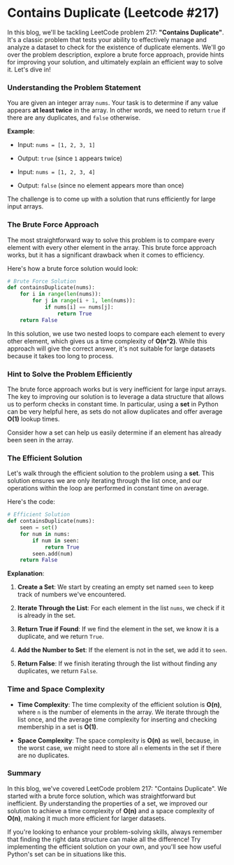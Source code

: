 # Contains Duplicate (Leetcode #217)

In this blog, we'll be tackling LeetCode problem 217: **"Contains Duplicate"**. It's a classic problem that tests your ability to effectively manage and analyze a dataset to check for the existence of duplicate elements. We'll go over the problem description, explore a brute force approach, provide hints for improving your solution, and ultimately explain an efficient way to solve it. Let's dive in!

### Understanding the Problem Statement

You are given an integer array `nums`. Your task is to determine if any value appears **at least twice** in the array. In other words, we need to return `true` if there are any duplicates, and `false` otherwise.

**Example**:

* Input: `nums = [1, 2, 3, 1]`
    
* Output: `true` (since `1` appears twice)
    
* Input: `nums = [1, 2, 3, 4]`
    
* Output: `false` (since no element appears more than once)
    

The challenge is to come up with a solution that runs efficiently for large input arrays.

### The Brute Force Approach

The most straightforward way to solve this problem is to compare every element with every other element in the array. This brute force approach works, but it has a significant drawback when it comes to efficiency.

Here's how a brute force solution would look:

```python
# Brute Force Solution
def containsDuplicate(nums):
    for i in range(len(nums)):
        for j in range(i + 1, len(nums)):
            if nums[i] == nums[j]:
                return True
    return False
```

In this solution, we use two nested loops to compare each element to every other element, which gives us a time complexity of **O(n^2)**. While this approach will give the correct answer, it's not suitable for large datasets because it takes too long to process.

### Hint to Solve the Problem Efficiently

The brute force approach works but is very inefficient for large input arrays. The key to improving our solution is to leverage a data structure that allows us to perform checks in constant time. In particular, using a **set** in Python can be very helpful here, as sets do not allow duplicates and offer average **O(1)** lookup times.

Consider how a set can help us easily determine if an element has already been seen in the array.

### The Efficient Solution

Let's walk through the efficient solution to the problem using a **set**. This solution ensures we are only iterating through the list once, and our operations within the loop are performed in constant time on average.

Here's the code:

```python
# Efficient Solution
def containsDuplicate(nums):
    seen = set()
    for num in nums:
        if num in seen:
            return True
        seen.add(num)
    return False
```

**Explanation**:

1. **Create a Set**: We start by creating an empty set named `seen` to keep track of numbers we've encountered.
    
2. **Iterate Through the List**: For each element in the list `nums`, we check if it is already in the set.
    
3. **Return True if Found**: If we find the element in the set, we know it is a duplicate, and we return `True`.
    
4. **Add the Number to Set**: If the element is not in the set, we add it to `seen`.
    
5. **Return False**: If we finish iterating through the list without finding any duplicates, we return `False`.
    

### Time and Space Complexity

* **Time Complexity**: The time complexity of the efficient solution is **O(n)**, where `n` is the number of elements in the array. We iterate through the list once, and the average time complexity for inserting and checking membership in a set is **O(1)**.
    
* **Space Complexity**: The space complexity is **O(n)** as well, because, in the worst case, we might need to store all `n` elements in the set if there are no duplicates.
    

### Summary

In this blog, we've covered LeetCode problem 217: "Contains Duplicate". We started with a brute force solution, which was straightforward but inefficient. By understanding the properties of a set, we improved our solution to achieve a time complexity of **O(n)** and a space complexity of **O(n)**, making it much more efficient for larger datasets.

If you're looking to enhance your problem-solving skills, always remember that finding the right data structure can make all the difference! Try implementing the efficient solution on your own, and you'll see how useful Python's set can be in situations like this.
